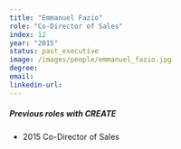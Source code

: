 ```yaml
---
title: "Emmanuel Fazio"
role: "Co-Director of Sales"
index: 12
year: "2015"
status: past_executive
image: /images/people/emmanuel_fazio.jpg
degree:
email:
linkedin-url:
---
```

##### Previous roles with CREATE

- 2015 Co-Director of Sales

